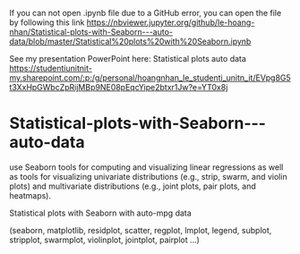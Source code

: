 If you can not open .ipynb file due to a GitHub error, you can open the file by following this link 
https://nbviewer.jupyter.org/github/le-hoang-nhan/Statistical-plots-with-Seaborn---auto-data/blob/master/Statistical%20plots%20with%20Seaborn.ipynb

See my presentation PowerPoint here: 
Statistical plots auto data
https://studentiunitnit-my.sharepoint.com/:p:/g/personal/hoangnhan_le_studenti_unitn_it/EVpg8G5t3XxHpGWbcZpRijMBp9NE08pEqcYipe2btxr1Jw?e=YT0x8j

# Statistical-plots-with-Seaborn---auto-data
use Seaborn tools for computing and visualizing linear regressions as well as tools for visualizing univariate distributions (e.g., strip, swarm, and violin plots) and multivariate distributions (e.g., joint plots, pair plots, and heatmaps).

Statistical plots with Seaborn with auto-mpg data

(seaborn, matplotlib, residplot, scatter, regplot, lmplot, legend, subplot, stripplot, swarmplot, violinplot, jointplot, pairplot ...)
